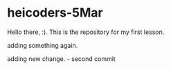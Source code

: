 # heicoders-5Mar
Hello there, :). This is the repository for my first lesson. 

adding something again. 

adding new change. - second commit
